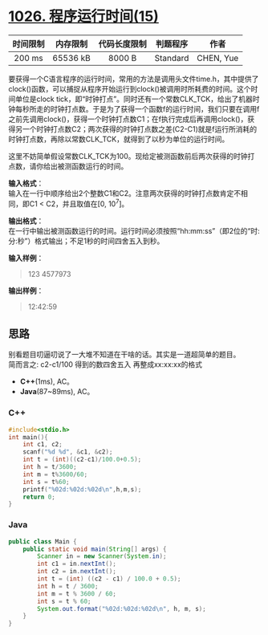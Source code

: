 # [1026. 程序运行时间(15)][title]

| 时间限制 | 内存限制 | 代码长度限制 | 判题程序 |   作者   |
|:-------:|:-------:|:----------:|:-------:|:-------:|
|  200 ms | 65536 kB|   8000 B   | Standard|CHEN, Yue|

要获得一个C语言程序的运行时间，常用的方法是调用头文件time.h，其中提供了clock()函数，可以捕捉从程序开始运行到clock()被调用时所耗费的时间。这个时间单位是clock tick，即“时钟打点”。同时还有一个常数CLK_TCK，给出了机器时钟每秒所走的时钟打点数。于是为了获得一个函数f的运行时间，我们只要在调用f之前先调用clock()，获得一个时钟打点数C1；在f执行完成后再调用clock()，获得另一个时钟打点数C2；两次获得的时钟打点数之差(C2-C1)就是f运行所消耗的时钟打点数，再除以常数CLK_TCK，就得到了以秒为单位的运行时间。

这里不妨简单假设常数CLK_TCK为100。现给定被测函数前后两次获得的时钟打点数，请你给出被测函数运行的时间。

**输入格式**：  
输入在一行中顺序给出2个整数C1和C2。注意两次获得的时钟打点数肯定不相同，即C1 < C2，并且取值在[0, 10<sup>7</sup>]。

**输出格式**：  
在一行中输出被测函数运行的时间。运行时间必须按照“hh:mm:ss”（即2位的“时:分:秒”）格式输出；不足1秒的时间四舍五入到秒。

**输入样例**：
> 123 4577973

**输出样例**：
> 12:42:59


## 思路
别看题目叨逼叨说了一大堆不知道在干啥的话。其实是一道超简单的题目。  
简而言之: c2-c1/100 得到的数四舍五入 再整成xx:xx:xx的格式

- **C++**(1ms), AC。
- **Java**(87~89ms), AC。


### C++
```c++
#include<stdio.h>
int main(){
    int c1, c2;
    scanf("%d %d", &c1, &c2);
    int t = (int)((c2-c1)/100.0+0.5);
    int h = t/3600;
    int m = t%3600/60;
    int s = t%60;
    printf("%02d:%02d:%02d\n",h,m,s);
    return 0;
}
```

### Java
```java
public class Main {
    public static void main(String[] args) {
        Scanner in = new Scanner(System.in);
        int c1 = in.nextInt();
        int c2 = in.nextInt();
        int t = (int) ((c2 - c1) / 100.0 + 0.5);
        int h = t / 3600;
        int m = t % 3600 / 60;
        int s = t % 60;
        System.out.format("%02d:%02d:%02d\n", h, m, s);
    }
}
```

[title]: https://www.patest.cn/contests/pat-b-practise/1026
